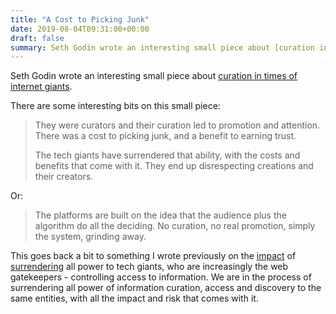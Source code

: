 ```yaml
---
title: "A Cost to Picking Junk"
date: 2019-08-04T09:31:00+00:00
draft: false
summary: Seth Godin wrote an interesting small piece about [curation in times of internet giants](https://seths.blog/2019/07/surrendering-curation-and-promotion/).
---
```


Seth Godin wrote an interesting small piece about [curation in times of internet giants](https://seths.blog/2019/07/surrendering-curation-and-promotion/).

There are some interesting bits on this small piece:

> They were curators and their curation led to promotion and attention. There was a cost to picking junk, and a benefit to earning trust.
>
> The tech giants have surrendered that ability, with the costs and benefits that come with it. They end up disrespecting creations and their creators.

Or:

> The platforms are built on the idea that the audience plus the algorithm do all the deciding. No curation, no real promotion, simply the system, grinding away.

This goes back a bit to something I wrote previously on the [impact](https://hugomartins.io/essays/googles-nemesis.../) of [surrendering](https://hugomartins.io/essays/the-webs-future/) all power to tech giants, who are increasingly the web gatekeepers - controlling access to information. We are in the process of surrendering all power of information curation, access and discovery to the same entities, with all the impact and risk that comes with it.
